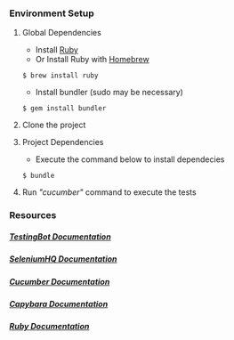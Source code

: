 
### Environment Setup

1. Global Dependencies
    * Install [Ruby](https://www.ruby-lang.org/en/documentation/installation/)
    * Or Install Ruby with [Homebrew](http://brew.sh/)
    ```
    $ brew install ruby
    ```
    * Install bundler (sudo may be necessary)
    ```
    $ gem install bundler
    ```
2. Clone the project

3. Project Dependencies
    * Execute the command below to install dependecies
    ```
    $ bundle
    ```
4. Run *"cucumber"* command to execute the tests
   

### Resources
##### [TestingBot Documentation](https://testingbot.com/support/)

##### [SeleniumHQ Documentation](http://www.seleniumhq.org/docs/)

##### [Cucumber Documentation](https://cucumber.io/docs/reference)

##### [Capybara Documentation](http://www.rubydoc.info/github/jnicklas/capybara/master)

##### [Ruby Documentation](http://ruby-doc.org/)
